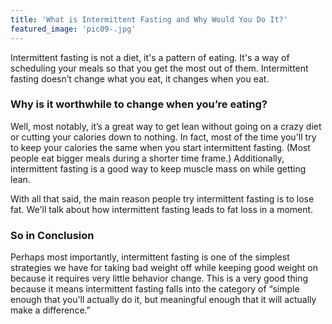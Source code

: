 ```yaml
---
title: 'What is Intermittent Fasting and Why Would You Do It?'
featured_image: 'pic09-.jpg'
---
```


Intermittent fasting is not a diet, it's a pattern of eating. It's a way of scheduling your meals so that you get the most out of them. Intermittent fasting doesn’t change what you eat, it changes when you eat.

### Why is it worthwhile to change when you’re eating?

Well, most notably, it’s a great way to get lean without going on a crazy diet or cutting your calories down to nothing. In fact, most of the time you'll try to keep your calories the same when you start intermittent fasting. (Most people eat bigger meals during a shorter time frame.) Additionally, intermittent fasting is a good way to keep muscle mass on while getting lean.

With all that said, the main reason people try intermittent fasting is to lose fat. We'll talk about how intermittent fasting leads to fat loss in a moment.
### So in Conclusion
Perhaps most importantly, intermittent fasting is one of the simplest strategies we have for taking bad weight off while keeping good weight on because it requires very little behavior change. This is a very good thing because it means intermittent fasting falls into the category of “simple enough that you'll actually do it, but meaningful enough that it will actually make a difference.”
